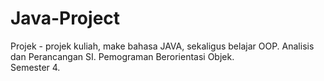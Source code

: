 # Java-Project

Projek - projek kuliah, make bahasa JAVA, sekaligus belajar OOP. 
Analisis dan Perancangan SI. 
Pemograman Berorientasi Objek.  
Semester 4. 
